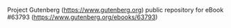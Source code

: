 Project Gutenberg (https://www.gutenberg.org) public repository for eBook #63793 (https://www.gutenberg.org/ebooks/63793)
